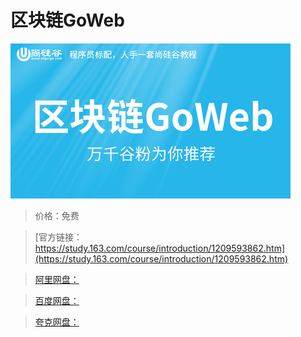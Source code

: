 # 区块链GoWeb

![img](../../../assets/study163/free/1d923cf4454b41d683795ea57cd6efd4.jpg)

> 价格：免费

> [官方链接：https://study.163.com/course/introduction/1209593862.htm](https://study.163.com/course/introduction/1209593862.htm)

> [阿里网盘：]()

> [百度网盘：]()

> [夸克网盘：]()
